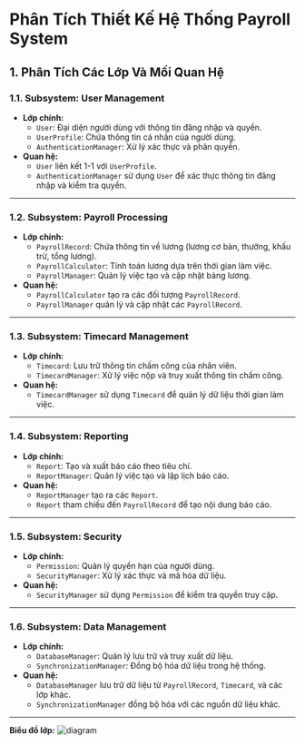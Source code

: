 
# Phân Tích Thiết Kế Hệ Thống **Payroll System**

## 1. Phân Tích Các Lớp Và Mối Quan Hệ

### 1.1. Subsystem: User Management
- **Lớp chính:**
  - `User`: Đại diện người dùng với thông tin đăng nhập và quyền.
  - `UserProfile`: Chứa thông tin cá nhân của người dùng.
  - `AuthenticationManager`: Xử lý xác thực và phân quyền.
- **Quan hệ:**
  - `User` liên kết 1-1 với `UserProfile`.
  - `AuthenticationManager` sử dụng `User` để xác thực thông tin đăng nhập và kiểm tra quyền.

---

### 1.2. Subsystem: Payroll Processing
- **Lớp chính:**
  - `PayrollRecord`: Chứa thông tin về lương (lương cơ bản, thưởng, khấu trừ, tổng lương).
  - `PayrollCalculator`: Tính toán lương dựa trên thời gian làm việc.
  - `PayrollManager`: Quản lý việc tạo và cập nhật bảng lương.
- **Quan hệ:**
  - `PayrollCalculator` tạo ra các đối tượng `PayrollRecord`.
  - `PayrollManager` quản lý và cập nhật các `PayrollRecord`.

---

### 1.3. Subsystem: Timecard Management
- **Lớp chính:**
  - `Timecard`: Lưu trữ thông tin chấm công của nhân viên.
  - `TimecardManager`: Xử lý việc nộp và truy xuất thông tin chấm công.
- **Quan hệ:**
  - `TimecardManager` sử dụng `Timecard` để quản lý dữ liệu thời gian làm việc.

---

### 1.4. Subsystem: Reporting
- **Lớp chính:**
  - `Report`: Tạo và xuất báo cáo theo tiêu chí.
  - `ReportManager`: Quản lý việc tạo và lập lịch báo cáo.
- **Quan hệ:**
  - `ReportManager` tạo ra các `Report`.
  - `Report` tham chiếu đến `PayrollRecord` để tạo nội dung báo cáo.

---

### 1.5. Subsystem: Security
- **Lớp chính:**
  - `Permission`: Quản lý quyền hạn của người dùng.
  - `SecurityManager`: Xử lý xác thực và mã hóa dữ liệu.
- **Quan hệ:**
  - `SecurityManager` sử dụng `Permission` để kiểm tra quyền truy cập.

---

### 1.6. Subsystem: Data Management
- **Lớp chính:**
  - `DatabaseManager`: Quản lý lưu trữ và truy xuất dữ liệu.
  - `SynchronizationManager`: Đồng bộ hóa dữ liệu trong hệ thống.
- **Quan hệ:**
  - `DatabaseManager` lưu trữ dữ liệu từ `PayrollRecord`, `Timecard`, và các lớp khác.
  - `SynchronizationManager` đồng bộ hóa với các nguồn dữ liệu khác.

---

**Biểu đồ lớp:**
![diagram](https://www.planttext.com/plantuml/png/b5V1Zjis4BtxAmXVAWDUeBaAmIBRE44D91jZlKNEOt9iiw58WHmvqHRviXxwIVs5WY8bYvHsazxCcJUZcNbFG_dVl_zvumWiDPLQk2zIrs2XObo1StT4LXuQmYqtUY-VaFswMFp2zit1jOwmAjaV3Ytx21fEMA6cHHSMh7yj66FiXZKExLQKR4zMwjF8gA72p5o3Sr-DpT7Mg1J9c38dgOiypNgIOLMoWp4AGSV0fXP0kBFcA1KM6h_6dw6NU5YLx6AaM7nVZ3gAlg6nOwFK_RG7h42glA-pqNZVL0UqcGU4iEXSrbqeygtH19os-cXyeU_6YTVCb-xJZZfDQxvhw8oQ90UIHWUIUbeOWwiNVswEVWQZO6FbKuWChZK3xXyqC_dlNZKFgBf2t5dMZaazqKvtlhcvJOPTikMhcrVBnNmpFTh36eTkcSbp1wqrIh6TDHoTymCEiucE1-J6Ye5HsnqdOiMgLgP5d3WEu70F2cnRigCoGBtTwCQb9e6YwSQJsJNI3f9mnZWetYWWlE-SnQft3zJ6yjz6eBdIMeTE8w0WMI47ApP0KB8Fqj7hnsYwNKL3CelRdk6wLkrcABe8enac6i0JoKLlhZLkqRzpuz1YEjGrIwlj2rrbJqrVv2HfJk0weiJ33ygVaUUCTgPZzm9CjLIoPMZNBNlyMAqJSDKv9yhjcvykry7JgxQVsi_hzcmQwpuR-mL5gaPpGUlJ_Uu1cO21i6GV30Ur0S9U9aBuF1s-E8-YraEkQEY77U9EI8-6G8N0gS3x9dCbkUPGIUgzWxmJiOmUOv6in0iE0NEg4sbdgskoPvGnnqrUiETwm3rFymFMnj9rBuNpQ27vuuG_Qklyrk564shAxf4JQhH06D8Mt4f2Aw5a7w5-tVV_wV0dSlBh8C1YB7xpXqUpsxpt1BsN2ZFFksySrU0Rk0jPvdT0B6JSm9hzhx8SFwDeL9yfdz1w0FZfZsZrnvTV-2iNQGUUoiZB-EMEfjcNsk8HBMe-9NoFlB6IsdvXegsaSzBeWVDwC6r_-1ta5U9COtbkJg_YApVzutDsJXOqtN6_w98hFK__mYKVjQ6vRMlo6xmGtHeVW8ao1LvnCGRZtiy3vjaQ1fctr15o7UipNmR-KTFTkW42VwbFrWvSiF2V7zIMKPZfeWdNp8iGWGe7o9NQ57IKMlpMRiKSx5ENTCHbg_dP6YsVPZ_mNAjvDzvy9JgZBlxRygWafsxvll1Iv7FA9pGh_ngjauxSSl5CZJugprIofIyve3l2tg0M_b_9Vm000F__0m00)
